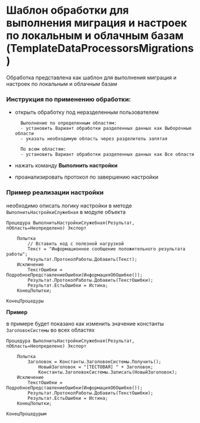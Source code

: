 # Шаблон обработки для выполнения миграция и настроек по локальным и облачным базам (TemplateDataProcessorsMigrations)

Обработка представлена как шаблон для выполнения миграция и настроек по локальным и облачным базам

### Инструкция по применению обработки:
- открыть обработку под неразделенным пользователем


        Выполнение по определенным областям:
        - установить Вариант обработки разделенных данных как Выборочные области
        - указать необходимую область через разделитель запятая

        По всем областям:
        - установить Вариант обработки разделенных данных как Все области

-  нажать команду **Выполнить настройки** 
- проанализировать протокол по завершению настройки

### Пример реализации настройки

необходимо описать логику настройки в методе `ВыполнитьНастройкиСлужебная` в модуле объекта 

```bsl
Процедура ВыполнитьНастройкиСлужебная(Результат, пОбласть=Неопределено) Экспорт
	
	Попытка
		// Вставить код с полезной нагрузкой
		Текст = "Информационное сообщение положительного результата работы";
		Результат.ПротоколРаботы.Добавить(Текст);
	Исключение
		ТекстОшибки = ПодробноеПредставлениеОшибки(ИнформацияОбОшибке());
		Результат.ПротоколРаботы.Добавить(ТекстОшибки);
		Результат.ЕстьОшибки = Истина;
	КонецПопытки;
	
КонецПроцедуры
```

**Пример** 

в примере будет показано как изменить значение константы `ЗаголовокСистемы` во всех областях

```bsl
Процедура ВыполнитьНастройкиСлужебная(Результат, пОбласть=Неопределено) Экспорт
	
	Попытка
		Заголовок = Константы.ЗаголовокСистемы.Получить();
        	НовыйЗаголовок = "[ТЕСТОВАЯ] " + Заголовок;
        	Константы.ЗаголовокСистемы.Записать(НовыйЗаголовок);
	Исключение
		ТекстОшибки = ПодробноеПредставлениеОшибки(ИнформацияОбОшибке());
		Результат.ПротоколРаботы.Добавить(ТекстОшибки);
		Результат.ЕстьОшибки = Истина;
	КонецПопытки;
	
КонецПроцедурым
```
